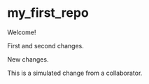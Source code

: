 # my_first_repo

Welcome!

First and second changes.

New changes. 

This is a simulated change from a collaborator.
